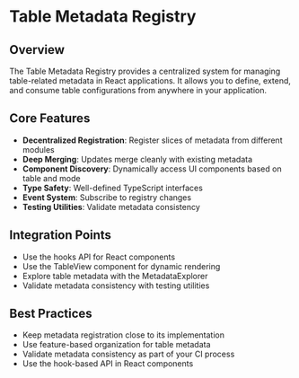 # Table Metadata Registry

## Overview

The Table Metadata Registry provides a centralized system for managing table-related metadata in React applications. It allows you to define, extend, and consume table configurations from anywhere in your application.

## Core Features

- **Decentralized Registration**: Register slices of metadata from different modules
- **Deep Merging**: Updates merge cleanly with existing metadata
- **Component Discovery**: Dynamically access UI components based on table and mode
- **Type Safety**: Well-defined TypeScript interfaces
- **Event System**: Subscribe to registry changes
- **Testing Utilities**: Validate metadata consistency

## Integration Points

- Use the hooks API for React components
- Use the TableView component for dynamic rendering
- Explore table metadata with the MetadataExplorer
- Validate metadata consistency with testing utilities

## Best Practices

- Keep metadata registration close to its implementation
- Use feature-based organization for table metadata
- Validate metadata consistency as part of your CI process
- Use the hook-based API in React components

